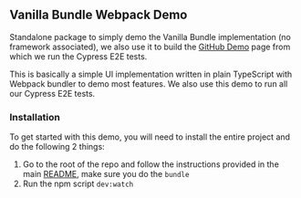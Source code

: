 ## Vanilla Bundle Webpack Demo

Standalone package to simply demo the Vanilla Bundle implementation (no framework associated), we also use it to build the [GitHub Demo](https://ghiscoding.github.io/slickgrid-universal) page from which we run the Cypress E2E tests.

This is basically a simple UI implementation written in plain TypeScript with Webpack bundler to demo most features. We also use this demo to run all our Cypress E2E tests.

### Installation
To get started with this demo, you will need to install the entire project and do the following 2 things:
1. Go to the root of the repo and follow the instructions provided in the main [README](https://github.com/ghiscoding/slickgrid-universal#installation), make sure you do the `bundle`
2. Run the npm script `dev:watch`
